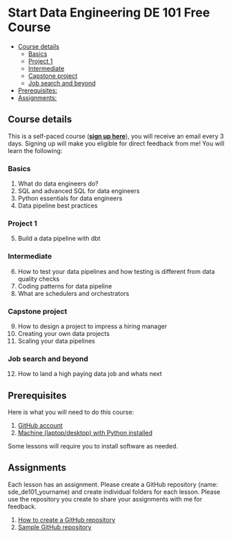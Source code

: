 # Start Data Engineering DE 101 Free Course 

* [Course details](#course-details)
    * [Basics](#basics)
    * [Project 1](#project-1)
    * [Intermediate](#intermediate)
    * [Capstone project](#capstone-project)
    * [Job search and beyond](#job-search-and-beyond)
* [Prerequisites:](#prerequisites)
* [Assignments:](#assignments)

## Course details

This is a self-paced course (**[sign up here](https://www.startdataengineering.com/email-course/)**), you will receive an email every 3 days. Signing up will make you eligible for direct feedback from me! You will learn the following:

### Basics
1. What do data engineers do?
2. SQL and advanced SQL for data engineers
3. Python essentials for data engineers
4. Data pipeline best practices

### Project 1

5. Build a data pipeline with dbt

### Intermediate

6. How to test your data pipelines and how testing is different from data quality checks
7. Coding patterns for data pipeline
8. What are schedulers and orchestrators

### Capstone project

9. How to design a project to impress a hiring manager
10. Creating your own data projects
11. Scaling your data pipelines

### Job search and beyond

12. How to land a high paying data job and whats next

## Prerequisites

Here is what you will need to do this course: 

1. [GitHub account](https://github.com/)
2. [Machine (laptop/desktop) with Python installed](https://www.python.org/)

Some lessons will require you to install software as needed.

## Assignments

Each lesson has an assignment. Please create a GitHub repository (name: sde_de101_yourname) and create individual folders for each lesson. Please use the repository you create to share your assignments with me for feedback. 

1. [How to create a GitHub repository](https://docs.github.com/en/repositories/creating-and-managing-repositories/creating-a-new-repository)
2. [Sample GitHub repository](https://github.com/josephmachado/sde_de101_josephmachado)
